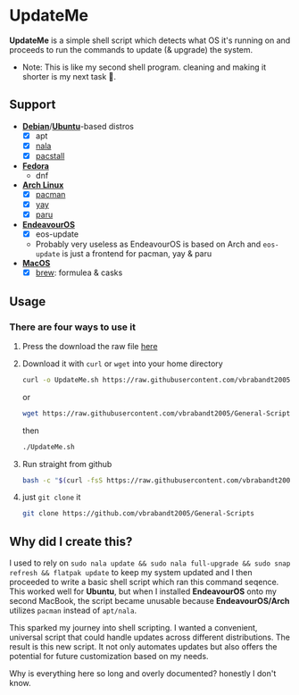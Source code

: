 # UpdateMe

**UpdateMe** is a simple shell script which detects what OS it's running on and proceeds to run the commands to update (& upgrade) the system.

- Note: This is like my second shell program. cleaning and making it shorter is my next task 🥲.

## Support

- [**Debian**](https://www.debian.org)/[**Ubuntu**](https://ubuntu.com/desktop)-based distros
  - [x] apt
  - [x] [nala](https://gitlab.com/volian/nala)
  - [x] [pacstall](https://pacstall.dev)
- [**Fedora**](https://fedoraproject.org)
  - dnf
- [**Arch Linux**](https://archlinux.org)
  - [x] [pacman](https://wiki.archlinux.org/title/pacman)
  - [x] [yay](https://github.com/Jguer/yay)
  - [x] [paru](https://github.com/Morganamilo/paru)
- [**EndeavourOS**](https://endeavouros.com)
  - [x] eos-update
  - Probably very useless as EndeavourOS is based on Arch and `eos-update` is just a frontend for pacman, yay & paru
- [**MacOS**]("www.apple.com/macos")
  - [x] [brew](https://brew.sh): formulea & casks

## Usage

### There are four ways to use it

1. Press the download the raw file [here](https://github.com/vbrabandt2005/General-Scripts/blob/main/UpdateMe/UpdateMe.sh)
2. Download it with `curl` or `wget` into your home directory

    ```bash
    curl -o UpdateMe.sh https://raw.githubusercontent.com/vbrabandt2005/General-Scripts/main/UpdateMe/UpdateMe.sh
    ```

    or

    ```bash
    wget https://raw.githubusercontent.com/vbrabandt2005/General-Scripts/main/UpdateMe/UpdateMe.sh
    ```

    then

    ```bash
    ./UpdateMe.sh
    ```

3. Run straight from github

    ```bash
    bash -c "$(curl -fsS https://raw.githubusercontent.com/vbrabandt2005/General-Scripts/main/UpdateMe/UpdateMe.sh)"
    ```

4. just `git clone` it

    ```bash
    git clone https://github.com/vbrabandt2005/General-Scripts
    ```

## Why did I create this?

I used to rely on `sudo nala update && sudo nala full-upgrade && sudo snap refresh && flatpak update` to keep my system updated and I then proceeded to write a basic shell script which ran this command seqence.  This worked well for **Ubuntu**, but when I installed **EndeavourOS** onto my second MacBook, the script became unusable because **EndeavourOS/Arch** utilizes `pacman` instead of `apt/nala`.

This sparked my journey into shell scripting. I wanted a convenient, universal script that could handle updates across different distributions. The result is this new script. It not only automates updates but also offers the potential for future customization based on my needs.

Why is everything here so long and overly documented? honestly I don't know.

